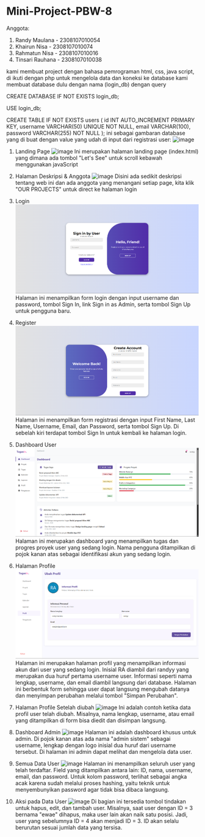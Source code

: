 # Mini-Project-PBW-8

Anggota:
1. Randy Maulana - 2308107010054
2. Khairun Nisa - 2308107010074
3. Rahmatun Nisa - 2308107010016
4. Tinsari Rauhana - 2308107010038



kami membuat project dengan bahasa pemrograman html, css, java script, di ikuti dengan php untuk mengelola data dan koneksi ke database
kami membuat database dulu dengan nama (login_db) dengan query

CREATE DATABASE IF NOT EXISTS login_db;

USE login_db;

CREATE TABLE IF NOT EXISTS users (
    id INT AUTO_INCREMENT PRIMARY KEY,
    username VARCHAR(50) UNIQUE NOT NULL,
    email VARCHAR(100),
    password VARCHAR(255) NOT NULL
);
ini sebagai gambaran database yang di buat dengan value yang udah di input dari registrasi user:
![image](https://github.com/user-attachments/assets/26466bcb-adfd-4612-9555-de4e9272acf2)


1. Landing Page
![image](https://github.com/user-attachments/assets/6434bcbd-bb03-4fa4-87eb-dc2f560267ec)
Ini merupakan halaman landing page (index.html) yang dimana ada tombol "Let's See" untuk scroll kebawah menggunakan javaScript

2. Halaman Deskripsi & Anggota
![image](https://github.com/user-attachments/assets/cfc14f98-9032-4bb5-82c8-ace1c37f2232)
Disini ada sedikit deskripsi tentang web ini dan ada anggota yang menangani setiap page, kita klik "OUR PROJECTS" untuk direct ke halaman login

3. Login
![image](https://github.com/RandyMaulanaa/Mini-Project-PBW-8/blob/rahmatun/image1.png?raw=true)
Halaman ini menampilkan form login dengan input username dan password, tombol Sign In, link Sign in as Admin, serta tombol Sign Up untuk pengguna baru.

5. Register
![image](https://github.com/RandyMaulanaa/Mini-Project-PBW-8/blob/rahmatun/image2.png?raw=true)
Halaman ini menampilkan form registrasi dengan input First Name, Last Name, Username, Email, dan Password, serta tombol Sign Up. Di sebelah kiri terdapat tombol Sign In untuk kembali ke halaman login.

7. Dashboard User
![image](https://github.com/RandyMaulanaa/Mini-Project-PBW-8/blob/rahmatun/image3.png?raw=true)
Halaman ini merupakan dashboard yang menampilkan tugas dan progres proyek user yang sedang login. Nama pengguna ditampilkan di pojok kanan atas sebagai identifikasi akun yang sedang login.

9. Halaman Profile
![image](https://github.com/RandyMaulanaa/Mini-Project-PBW-8/blob/rahmatun/image4.png?raw=true)
Halaman ini merupakan halaman profil yang menampilkan informasi akun dari user yang sedang login. Inisial RA diambil dari randyy yang merupakan dua huruf pertama username user. Informasi seperti nama lengkap, username, dan email diambil langsung dari database. Halaman ini berbentuk form sehingga user dapat langsung mengubah datanya dan menyimpan perubahan melalui tombol "Simpan Perubahan".

5. Halaman Profile Setelah diubah
![image](https://github.com/RandyMaulanaa/Mini-Project-PBW-8/blob/main/profilChanged.png=true)
Ini adalah contoh ketika data profil user telah diubah. Misalnya, nama lengkap, username, atau email yang ditampilkan di form bisa diedit dan disimpan langsung.

6. Dashboard Admin
![image](https://github.com/RandyMaulanaa/Mini-Project-PBW-8/blob/main/profilChanged.png=true)
Halaman ini adalah dashboard khusus untuk admin. Di pojok kanan atas ada nama "admin sistem" sebagai username, lengkap dengan logo inisial dua huruf dari username tersebut. Di halaman ini admin dapat melihat dan mengelola data user.

7. Semua Data User
![image](https://github.com/RandyMaulanaa/Mini-Project-PBW-8/blob/main/profilChanged.png=true)
Halaman ini menampilkan seluruh user yang telah terdaftar. Field yang ditampilkan antara lain: ID, nama, username, email, dan password. Untuk kolom password, terlihat sebagai angka acak karena sudah melalui proses hashing, yaitu teknik untuk menyembunyikan password agar tidak bisa dibaca langsung.

8. Aksi pada Data User
![image](https://github.com/RandyMaulanaa/Mini-Project-PBW-8/blob/main/profilChanged.png=true)
Di bagian ini tersedia tombol tindakan untuk hapus, edit, dan tambah user. Misalnya, saat user dengan ID = 3 bernama "ewae" dihapus, maka user lain akan naik satu posisi. Jadi, user yang sebelumnya ID = 4 akan menjadi ID = 3. ID akan selalu berurutan sesuai jumlah data yang tersisa.
